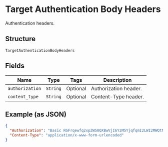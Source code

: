 
# Target Authentication Body Headers

Authentication headers.

## Structure

`TargetAuthenticationBodyHeaders`

## Fields

| Name | Type | Tags | Description |
|  --- | --- | --- | --- |
| `authorization` | `String` | Optional | Authorization header. |
| `content_type` | `String` | Optional | Content-Type header. |

## Example (as JSON)

```json
{
  "Authorization": "Basic RGFrqewfq2xpZW50QXBwVjI6YzM5YjqfqmI2LWI2MWQtNDRlZTQ5MmM1YTRk",
  "Content-Type": "application/x-www-form-urlencoded"
}
```

